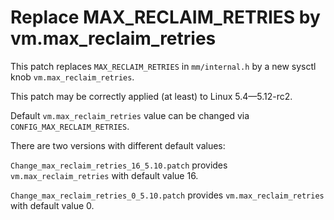 
# Replace MAX_RECLAIM_RETRIES by vm.max_reclaim_retries

This patch replaces `MAX_RECLAIM_RETRIES` in `mm/internal.h` by a new 
sysctl knob `vm.max_reclaim_retries`.

This patch may be correctly applied (at least) to Linux 5.4—5.12-rc2.

Default `vm.max_reclaim_retries` value can be changed via `CONFIG_MAX_RECLAIM_RETRIES`.

There are two versions with different default values:

`Change_max_reclaim_retries_16_5.10.patch` provides `vm.max_reclaim_retries` with default value 16.

`Change_max_reclaim_retries_0_5.10.patch` provides `vm.max_reclaim_retries` with default value 0.
